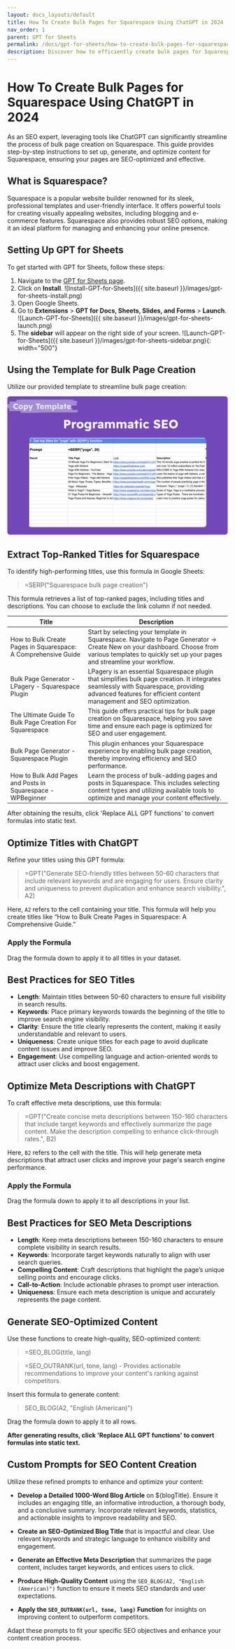 ```yaml
---
layout: docs_layouts/default
title: How To Create Bulk Pages for Squarespace Using ChatGPT in 2024
nav_order: 1
parent: GPT for Sheets
permalink: /docs/gpt-for-sheets/how-to-create-bulk-pages-for-squarespace-using-chatgpt-in-2024
description: Discover how to efficiently create bulk pages for Squarespace using ChatGPT. This guide will enhance your content creation process, improve SEO strategies, and streamline your workflow.
---
```


# How To Create Bulk Pages for Squarespace Using ChatGPT in 2024

As an SEO expert, leveraging tools like ChatGPT can significantly streamline the process of bulk page creation on Squarespace. This guide provides step-by-step instructions to set up, generate, and optimize content for Squarespace, ensuring your pages are SEO-optimized and effective.

## What is Squarespace?

Squarespace is a popular website builder renowned for its sleek, professional templates and user-friendly interface. It offers powerful tools for creating visually appealing websites, including blogging and e-commerce features. Squarespace also provides robust SEO options, making it an ideal platform for managing and enhancing your online presence.

## Setting Up GPT for Sheets

To get started with GPT for Sheets, follow these steps:

1. Navigate to the [GPT for Sheets page](https://workspace.google.com/u/0/marketplace/app/gpt_for_sheets_docs_forms_slides/466607203252).
2. Click on **Install**.
   ![Install-GPT-for-Sheets]({{ site.baseurl }}/images/gpt-for-sheets-install.png)
3. Open Google Sheets.
4. Go to **Extensions** > **GPT for Docs, Sheets, Slides, and Forms** > **Launch**.
   ![Launch-GPT-for-Sheets]({{ site.baseurl }}/images/gpt-for-sheets-launch.png)
5. The **sidebar** will appear on the right side of your screen.
   ![Launch-GPT-for-Sheets]({{ site.baseurl }}/images/gpt-for-sheets-sidebar.png){: width="500"}

## Using the Template for Bulk Page Creation

Utilize our provided template to streamline bulk page creation:

<a rel="nofollow" target="_blank" href="https://docs.google.com/spreadsheets/d/1MZlC79O_ZtEBwxJ74fBQdgIEpxmTXvXR8ucANNuDbgk/template/preview">
    <img src="https://github.com/skiffer/hydra-docgpt.ai/blob/main/images/prev-programatic-seo.png?raw=true" alt="GPT for Sheets - Template for Programmatic SEO">
</a>

## Extract Top-Ranked Titles for Squarespace

To identify high-performing titles, use this formula in Google Sheets:

> =SERP("Squarespace bulk page creation")

This formula retrieves a list of top-ranked pages, including titles and descriptions. You can choose to exclude the link column if not needed.

| Title                                                                  | Description                                                                                                                                                                                                                                                |
|------------------------------------------------------------------------|------------------------------------------------------------------------------------------------------------------------------------------------------------------------------------------------------------------------------------------------------------|
| How to Bulk Create Pages in Squarespace: A Comprehensive Guide        | Start by selecting your template in Squarespace. Navigate to Page Generator → Create New on your dashboard. Choose from various templates to quickly set up your pages and streamline your workflow.                                                                               |
| Bulk Page Generator - LPagery - Squarespace Plugin                    | LPagery is an essential Squarespace plugin that simplifies bulk page creation. It integrates seamlessly with Squarespace, providing advanced features for efficient content management and SEO optimization.                                                                                               |
| The Ultimate Guide To Bulk Page Creation For Squarespace               | This guide offers practical tips for bulk page creation on Squarespace, helping you save time and ensure each page is optimized for SEO and user engagement.                                                                        |
| Bulk Page Generator - Squarespace Plugin                              | This plugin enhances your Squarespace experience by enabling bulk page creation, thereby improving efficiency and SEO performance.                                                                                                       |
| How to Bulk Add Pages and Posts in Squarespace - WPBeginner            | Learn the process of bulk-adding pages and posts in Squarespace. This includes selecting content types and utilizing available tools to optimize and manage your content effectively.                                                                                             |

After obtaining the results, click 'Replace ALL GPT functions' to convert formulas into static text.

## Optimize Titles with ChatGPT

Refine your titles using this GPT formula:

> =GPT("Generate SEO-friendly titles between 50-60 characters that include relevant keywords and are engaging for users. Ensure clarity and uniqueness to prevent duplication and enhance search visibility.", A2)

Here, `A2` refers to the cell containing your title. This formula will help you create titles like “How to Bulk Create Pages in Squarespace: A Comprehensive Guide.”

### Apply the Formula

Drag the formula down to apply it to all titles in your dataset.

## Best Practices for SEO Titles

- **Length**: Maintain titles between 50-60 characters to ensure full visibility in search results.
- **Keywords**: Place primary keywords towards the beginning of the title to improve search engine visibility.
- **Clarity**: Ensure the title clearly represents the content, making it easily understandable and relevant to users.
- **Uniqueness**: Create unique titles for each page to avoid duplicate content issues and improve SEO.
- **Engagement**: Use compelling language and action-oriented words to attract user clicks and boost engagement.

## Optimize Meta Descriptions with ChatGPT

To craft effective meta descriptions, use this formula:

> =GPT("Create concise meta descriptions between 150-160 characters that include target keywords and effectively summarize the page content. Make the description compelling to enhance click-through rates.", B2)

Here, `B2` refers to the cell with the title. This will help generate meta descriptions that attract user clicks and improve your page's search engine performance.

### Apply the Formula

Drag the formula down to apply it to all descriptions in your list.

## Best Practices for SEO Meta Descriptions

- **Length**: Keep meta descriptions between 150-160 characters to ensure complete visibility in search results.
- **Keywords**: Incorporate target keywords naturally to align with user search queries.
- **Compelling Content**: Craft descriptions that highlight the page’s unique selling points and encourage clicks.
- **Call-to-Action**: Include actionable phrases to prompt user interaction.
- **Uniqueness**: Ensure each meta description is unique and accurately represents the page content.

## Generate SEO-Optimized Content

Use these functions to create high-quality, SEO-optimized content:

> =SEO_BLOG(title, lang)

> =SEO_OUTRANK(url, tone, lang) - Provides actionable recommendations to improve your content's ranking against competitors.

Insert this formula to generate content:

> SEO_BLOG(A2, "English (American)")

Drag the formula down to apply it to all rows.

**After generating results, click 'Replace ALL GPT functions' to convert formulas into static text.**

## Custom Prompts for SEO Content Creation

Utilize these refined prompts to enhance and optimize your content:

- **Develop a Detailed 1000-Word Blog Article** on ${blogTitle}. Ensure it includes an engaging title, an informative introduction, a thorough body, and a conclusive summary. Incorporate relevant keywords, statistics, and actionable insights to improve readability and SEO.

- **Create an SEO-Optimized Blog Title** that is impactful and clear. Use relevant keywords and strategic language to enhance visibility and engagement.

- **Generate an Effective Meta Description** that summarizes the page content, includes target keywords, and entices users to click.

- **Produce High-Quality Content** using the `SEO_BLOG(A2, "English (American)")` function to ensure it meets SEO standards and user expectations.

- **Apply the `SEO_OUTRANK(url, tone, lang)` Function** for insights on improving content to outperform competitors.

Adapt these prompts to fit your specific SEO objectives and enhance your content creation process.
